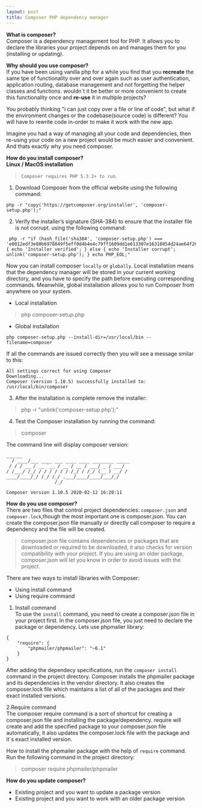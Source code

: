 ```yaml
---
layout: post
title: Composer PHP dependency manager
---
```

**What is composer?<br>**
Composer is a dependency management tool for PHP. It allows you to declare the libraries your project depends on and manages them for you (installing or updating).

**Why should you use composer?**<br>
If you have been using vanilla php for a while you find that you **recreate** the same tpe of functionality over and over again such as user authentication, application  routing, database management and not forgetting the helper classes and functions. wouldn`t it be better or more convenient to create this functionality once and **re-use** it in multiple projects?

You probably thinking "i can just copy over a file or line of code", but what if the environment changes or the codebase(source code) is different? You will have to rewrite code in-order to make it work with the new app.

Imagine you had a way of managing all your code and dependencies, then re-using your code on a new project would be much easier and convenient. And thats exactly why you need composer.

**How do you install composer?**<br>
**Linux / MacOS installation**

> `Composer requires PHP 5.3.2+ to run`.

1. Download Composer from the official website using the following command:<br>

```
php -r "copy('https://getcomposer.org/installer', 'composer-setup.php');"
```

2. Verify the installer’s signature (SHA-384) to ensure that the installer file is not corrupt. using the following command:<br>

```
 php -r "if (hash_file('sha384', 'composer-setup.php') === 'e0012edf3e80b6978849f5eff0d4b4e4c79ff1609dd1e613307e16318854d24ae64f26d17af3ef0bf7cfb710ca74755a') { echo 'Installer verified'; } else { echo 'Installer corrupt'; unlink('composer-setup.php'); } echo PHP_EOL;"
 ```

Now you can install composer `locally` or `globally`. Local installation means that the dependency manager will be stored in your current working directory, and you have to specify the path before executing corresponding commands. Meanwhile, global installation allows you to run Composer from anywhere on your system.

- Local installation
> php composer-setup.php

- Global installation
```
php composer-setup.php --install-dir=/usr/local/bin --filename=composer
```

If all the commands are issued correctly then you will see a message smilar to this:
```
All settings correct for using Composer
Downloading...
Composer (version 1.10.5) successfully installed to: /usr/local/bin/composer
```

3. After the installation is complete remove the installer:
> php -r "unlink('composer-setup.php');"

4. Test the Composer installation by running the command:
> composer

The command line will display composer version:
```
______
  / ____/___ ____ ___ ____ ____ ________ _____
 / / / __ / __ `__ / __ / __ / ___/ _ / ___/
/ /___/ /_/ / / / / / / /_/ / /_/ (__ ) __/ /
____/____/_/ /_/ /_/ .___/____/____/___/_/
                  /_/

Composer version 1.10.5 2020-02-12 16:20:11
```

**How do you use composer?**<br>
There are two files that control project dependencies: `composer.json` and `composer.lock`,though the most important one is composer.json. 
You can create the composer.json file manually or directly call composer to require a dependency and the file will be created.

> composer.json file contains dependencies or packages that are downloaded or required to be downloaded, it also checks for version compatibility with your project. If you are using an older package, composer.json will let you know in order to avoid issues with the project.

There are two ways to install libraries with Composer:
- Using install command
- Using require command

1. Install command<br>
To use the `install` command, you need to create a composer.json file in your project first. In the composer.json file, you just need to declare the package or dependency. Lets use phpmailer library:

```
{
    "require": {
        "phpmailer/phpmailer": "~6.1"
    }
}
```

After adding the dependecy specifications, run the `composer install` command in the project directory. Composer installs the phpmailer package and its dependencies in the vendor directory. It also creates the composer.lock file which maintains a list of all of the packages and their exact installed versions.

2.Require command<br>
The composer require command is a sort of shortcut for creating a composer.json file and installing the package/dependency. require will create and add the specified package to your composer.json file automatically, it also updates the composer.lock file with the package and it`s exact installed version.

How to install the phpmailer package with the help of `require` command.<br> 
Run the following command in the project directory:

> composer require phpmailer/phpmailer

**How do you update composer?**<br>
- Existing project and you want to update a package version 
- Existing project and you want to work with an older package version 
